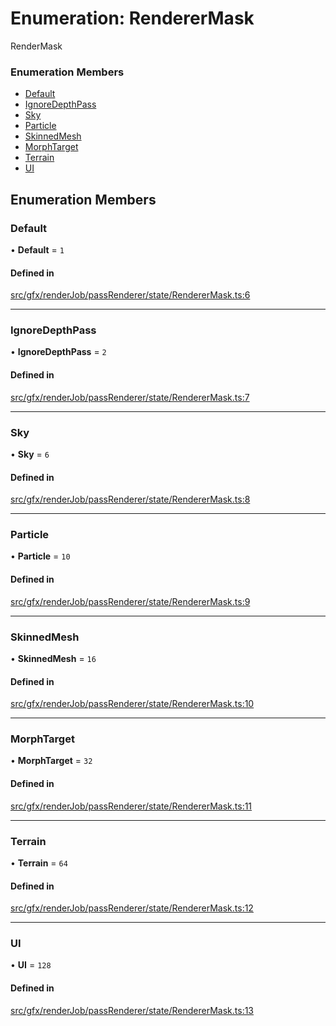 # Enumeration: RendererMask

RenderMask

### Enumeration Members

- [Default](RendererMask.md#default)
- [IgnoreDepthPass](RendererMask.md#ignoredepthpass)
- [Sky](RendererMask.md#sky)
- [Particle](RendererMask.md#particle)
- [SkinnedMesh](RendererMask.md#skinnedmesh)
- [MorphTarget](RendererMask.md#morphtarget)
- [Terrain](RendererMask.md#terrain)
- [UI](RendererMask.md#ui)

## Enumeration Members

### Default

• **Default** = ``1``

#### Defined in

[src/gfx/renderJob/passRenderer/state/RendererMask.ts:6](https://github.com/Orillusion/orillusion/blob/main/src/gfx/renderJob/passRenderer/state/RendererMask.ts#L6)

___

### IgnoreDepthPass

• **IgnoreDepthPass** = ``2``

#### Defined in

[src/gfx/renderJob/passRenderer/state/RendererMask.ts:7](https://github.com/Orillusion/orillusion/blob/main/src/gfx/renderJob/passRenderer/state/RendererMask.ts#L7)

___

### Sky

• **Sky** = ``6``

#### Defined in

[src/gfx/renderJob/passRenderer/state/RendererMask.ts:8](https://github.com/Orillusion/orillusion/blob/main/src/gfx/renderJob/passRenderer/state/RendererMask.ts#L8)

___

### Particle

• **Particle** = ``10``

#### Defined in

[src/gfx/renderJob/passRenderer/state/RendererMask.ts:9](https://github.com/Orillusion/orillusion/blob/main/src/gfx/renderJob/passRenderer/state/RendererMask.ts#L9)

___

### SkinnedMesh

• **SkinnedMesh** = ``16``

#### Defined in

[src/gfx/renderJob/passRenderer/state/RendererMask.ts:10](https://github.com/Orillusion/orillusion/blob/main/src/gfx/renderJob/passRenderer/state/RendererMask.ts#L10)

___

### MorphTarget

• **MorphTarget** = ``32``

#### Defined in

[src/gfx/renderJob/passRenderer/state/RendererMask.ts:11](https://github.com/Orillusion/orillusion/blob/main/src/gfx/renderJob/passRenderer/state/RendererMask.ts#L11)

___

### Terrain

• **Terrain** = ``64``

#### Defined in

[src/gfx/renderJob/passRenderer/state/RendererMask.ts:12](https://github.com/Orillusion/orillusion/blob/main/src/gfx/renderJob/passRenderer/state/RendererMask.ts#L12)

___

### UI

• **UI** = ``128``

#### Defined in

[src/gfx/renderJob/passRenderer/state/RendererMask.ts:13](https://github.com/Orillusion/orillusion/blob/main/src/gfx/renderJob/passRenderer/state/RendererMask.ts#L13)
